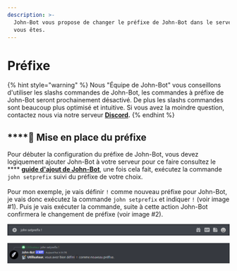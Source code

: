 ```yaml
---
description: >-
  John-Bot vous propose de changer le préfixe de John-Bot dans le serveur où
  vous êtes.
---
```


# Préfixe

{% hint style="warning" %}
Nous "Équipe de John-Bot" vous conseillons d'utiliser les slashs commandes de John-Bot, les commandes à préfixe de John-Bot seront prochainement désactivé. De plus les slashs commandes sont beaucoup plus optimisé et intuitive. Si vous avez la moindre question, contactez nous via notre serveur [**Discord**](https://discord.gg/abePbS7QKY)**.**
{% endhint %}

## ****:satellite: Mise en place du préfixe

Pour débuter la configuration du préfixe de John-Bot, vous devez logiquement ajouter John-Bot à votre serveur pour ce faire consultez le **** [**guide d'ajout de John-Bot**](../#ajouter-john-bot-a-votre-serveur-discord), une fois cela fait, exécutez la commande `john setprefix` suivi du préfixe de votre choix.\
\
Pour mon exemple, je vais définir `!` comme nouveau préfixe pour John-Bot, je vais donc exécutez la commande `john setprefix` et indiquer `!` (voir image #1). Puis je vais exécuter la commande, suite à cette action John-Bot confirmera le changement de préfixe (voir image #2).

![Image #1](../.gitbook/assets/SetPrefix.png)

![Image #2](../.gitbook/assets/SetPrefixConfirmation.png)

